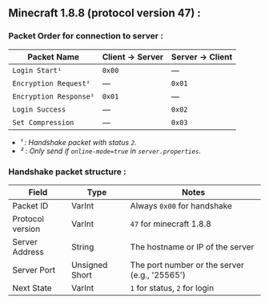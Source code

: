 ## Minecraft 1.8.8 (protocol version 47) :

### Packet Order for connection to server :

| Packet Name           | Client → Server  | Server → Client |
|-----------------------|------------------|-----------------|
| `Login Start¹`        | `0x00`           |   —             |
| `Encryption Request²` | —                |   `0x01`        |
| `Encryption Response²` | `0x01`           |   —             |
| `Login Success`       | —                |   `0x02`        |
| `Set Compression`     | —                |   `0x03`        |

- *¹ : Handshake packet with status `2`.*<br>
- *² : Only send if `online-mode=true` in `server.properties`.*

### Handshake packet structure :

|        Field      |         Type       |                     Notes                  |
|-------------------|--------------------|--------------------------------------------|
| Packet ID         |    VarInt          | Always `0x00` for handshake                |
| Protocol version  |    VarInt          | `47` for minecraft 1.8.8                   |
| Server Address    |    String          | The hostname or IP of the server           |
| Server Port       |    Unsigned Short  | The port number or the server (e.g., '25565') |
| Next State        |    VarInt          | `1` for status, `2` for login               |